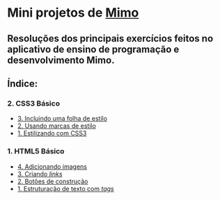 <h1>Mini projetos de <a href="https://mimo.org/">Mimo</a></h1>
 <h2>Resoluções dos principais exercícios feitos no aplicativo de ensino de programação e desenvolvimento Mimo.</h2>
 <h2>Índice:</h2>
  <h3>2. CSS3 Básico</h3>
   <ul>
    <li><a href="https://wylleson.github.io/mimo_mini-projetos/2.css3-basico/3.incluindo-uma-folha-de-estilo/">3. Incluindo uma folha de estilo</a></li>
    <li><a href="https://wylleson.github.io/mimo_mini-projetos/2.css3-basico/2.usando-marcas-de-estilo/">2. Usando marcas de estilo</a></li>
    <li><a href="https://wylleson.github.io/mimo_mini-projetos/2.css3-basico/1.estilizando-com-css/">1. Estilizando com CSS3</a></li>
   </ul>
  <h3>1. HTML5 Básico</h3>
   <ul> 
    <li><a href="https://wylleson.github.io/mimo_mini-projetos/1.html5_basico/4.adicionando-imagens/">4. Adicionando imagens</a></li>
    <li><a href="https://wylleson.github.io/mimo_mini-projetos/1.html5_basico/3.criando-links/">3. Criando <i>links</i></a></li>
    <li><a href="https://wylleson.github.io/mimo_mini-projetos/1.html5_basico/2.botoes-de-construcao/">2. Botões de construção</a></li>
    <li><a href="https://wylleson.github.io/mimo_mini-projetos/1.html5_basico/1.estruturacao-de-texto-com-tags/">1. Estruturação de texto com <i>tags</i></a></li>
   </ul>
